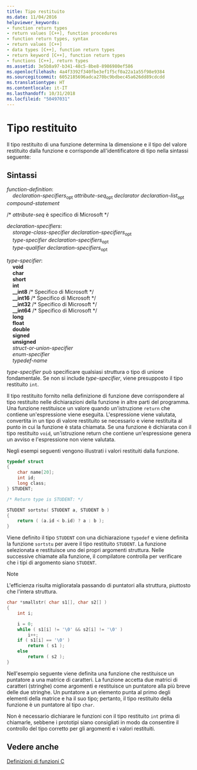 ```yaml
---
title: Tipo restituito
ms.date: 11/04/2016
helpviewer_keywords:
- function return types
- return values [C++], function procedures
- function return types, syntax
- return values [C++]
- data types [C++], function return types
- return keyword [C++], function return types
- functions [C++], return types
ms.assetid: 3e5b8a97-b341-48c5-8be8-8986980ef586
ms.openlocfilehash: 4a4f3392f340fbe3ef1f5cf0a22a1a55f98e9384
ms.sourcegitcommit: 6052185696adca270bc9bdbec45a626dd89cdcdd
ms.translationtype: HT
ms.contentlocale: it-IT
ms.lasthandoff: 10/31/2018
ms.locfileid: "50497031"
---
```

# <a name="return-type"></a>Tipo restituito

Il tipo restituito di una funzione determina la dimensione e il tipo del valore restituito dalla funzione e corrisponde all'identificatore di tipo nella sintassi seguente:

## <a name="syntax"></a>Sintassi

*function-definition*:<br/>
&nbsp;&nbsp;&nbsp;&nbsp;*declaration-specifiers*<sub>opt</sub> *attribute-seq*<sub>opt</sub> *declarator* *declaration-list*<sub>opt</sub> *compound-statement*

/\* *attribute-seq* è specifico di Microsoft \*/

*declaration-specifiers*:<br/>
&nbsp;&nbsp;&nbsp;&nbsp;*storage-class-specifier* *declaration-specifiers*<sub>opt</sub><br/>
&nbsp;&nbsp;&nbsp;&nbsp;*type-specifier* *declaration-specifiers*<sub>opt</sub><br/>
&nbsp;&nbsp;&nbsp;&nbsp;*type-qualifier* *declaration-specifiers*<sub>opt</sub>

*type-specifier*:<br/>
&nbsp;&nbsp;&nbsp;&nbsp;**void**<br/>
&nbsp;&nbsp;&nbsp;&nbsp;**char**<br/>
&nbsp;&nbsp;&nbsp;&nbsp;**short**<br/>
&nbsp;&nbsp;&nbsp;&nbsp;**int**<br/>
&nbsp;&nbsp;&nbsp;&nbsp;**__int8** /\* Specifico di Microsoft \*/<br/>
&nbsp;&nbsp;&nbsp;&nbsp;**__int16** /\* Specifico di Microsoft \*/<br/>
&nbsp;&nbsp;&nbsp;&nbsp;**__int32** /\* Specifico di Microsoft \*/<br/>
&nbsp;&nbsp;&nbsp;&nbsp;**__int64** /\* Specifico di Microsoft \*/<br/>
&nbsp;&nbsp;&nbsp;&nbsp;**long**<br/>
&nbsp;&nbsp;&nbsp;&nbsp;**float**<br/>
&nbsp;&nbsp;&nbsp;&nbsp;**double**<br/>
&nbsp;&nbsp;&nbsp;&nbsp;**signed**<br/>
&nbsp;&nbsp;&nbsp;&nbsp;**unsigned**<br/>
&nbsp;&nbsp;&nbsp;&nbsp;*struct-or-union-specifier*<br/>
&nbsp;&nbsp;&nbsp;&nbsp;*enum-specifier*<br/>
&nbsp;&nbsp;&nbsp;&nbsp;*typedef-name*

*type-specifier* può specificare qualsiasi struttura o tipo di unione fondamentale. Se non si include *type-specifier*, viene presupposto il tipo restituito `int`.

Il tipo restituito fornito nella definizione di funzione deve corrispondere al tipo restituito nelle dichiarazioni della funzione in altre parti del programma. Una funzione restituisce un valore quando un'istruzione `return` che contiene un'espressione viene eseguita. L'espressione viene valutata, convertita in un tipo di valore restituito se necessario e viene restituita al punto in cui la funzione è stata chiamata. Se una funzione è dichiarata con il tipo restituito `void`, un'istruzione return che contiene un'espressione genera un avviso e l'espressione non viene valutata.

Negli esempi seguenti vengono illustrati i valori restituiti dalla funzione.

```C
typedef struct
{
    char name[20];
    int id;
    long class;
} STUDENT;

/* Return type is STUDENT: */

STUDENT sortstu( STUDENT a, STUDENT b )
{
    return ( (a.id < b.id) ? a : b );
}
```

Viene definito il tipo `STUDENT` con una dichiarazione `typedef` e viene definita la funzione `sortstu` per avere il tipo restituito `STUDENT`. La funzione selezionata e restituisce uno dei propri argomenti struttura. Nelle successive chiamate alla funzione, il compilatore controlla per verificare che i tipi di argomento siano `STUDENT`.

> [!NOTE]
> L'efficienza risulta miglioratala passando di puntatori alla struttura, piuttosto che l'intera struttura.

```C
char *smallstr( char s1[], char s2[] )
{
    int i;

    i = 0;
    while ( s1[i] != '\0' && s2[i] != '\0' )
        i++;
    if ( s1[i] == '\0' )
        return ( s1 );
    else
        return ( s2 );
}
```

Nell'esempio seguente viene definita una funzione che restituisce un puntatore a una matrice di caratteri. La funzione accetta due matrici di caratteri (stringhe) come argomenti e restituisce un puntatore alla più breve delle due stringhe. Un puntatore a un elemento punta al primo degli elementi della matrice e ha il suo tipo; pertanto, il tipo restituito della funzione è un puntatore al tipo `char`.

Non è necessario dichiarare le funzioni con il tipo restituito `int` prima di chiamarle, sebbene i prototipi siano consigliati in modo da consentire il controllo del tipo corretto per gli argomenti e i valori restituiti.

## <a name="see-also"></a>Vedere anche

[Definizioni di funzioni C](../c-language/c-function-definitions.md)